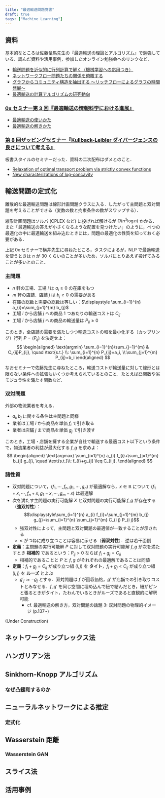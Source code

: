 ```yaml
---
title: "最適輸送問題覚書"
draft: true
tags: ["Machine Learning"]
---
```

## 資料
基本的なところは佐藤竜馬先生の『最適輸送の理論とアルゴリズム』で勉強している．読んだ資料や活用事例，参加したオンライン勉強会へのリンクなど．

- [輸送問題を近似的に行列計算で解く（機械学習への応用つき）](https://theory-and-me.hatenablog.com/entry/2021/05/09/181435)
- [ネットワークフロー問題たちの関係を俯瞰する](https://theory-and-me.hatenablog.com/entry/2021/04/15/171702)
- [グラフからコミュニティ構造を抽出する 〜リッチフローによるグラフの時間発展〜](https://zenn.dev/lotz/articles/eebd7ea4d1fe776f1f66)
- [最適輸送の計算アルゴリズムの研究動向](https://www.slideshare.net/KentaroOhno1/ss-241141892)

### [0x セミナー第 3 回『最適輸送の情報科学における進展』](https://sites.google.com/view/uda-0x-seminar/home/0x03)
- [最適輸送の使いかた](https://speakerdeck.com/eumesy/how-to-leverage-optimal-transport)
- [最適輸送の解きかた](https://speakerdeck.com/joisino/zui-shi-shu-song-nojie-kifang)

### [第 8 回ザッピングセミナー『Kullback-Leibler ダイバージェンスの良さについて考える』](https://zappingseminar.connpass.com/event/214404/)
板書スタイルのセミナーだった．資料の二次配布はダメとのこと．

- [Relaxation of optimal transport problem via strictly convex functions](https://arxiv.org/abs/2102.07336)
- [New characterizations of log-concavity](https://arxiv.org/abs/2004.13381)

## 輸送問題の定式化
離散的な最適輸送問題は線形計画問題クラスに入る．したがって主問題と双対問題を考えることができる（変数の数と拘束条件の数がスワップする）．

線形計画問題はソルバ (CPLEX など) に投げれば解けるが $O(n^3\log n)$ かかる．また「最適輸送の答えが小さくなるような配置を見つけたい」のように，べつの最適化の中に最適輸送を組み込むときには，問題の最適化の性質を知っておく必要がある．

上記 0x セミナーで横井先生に尋ねたところ，タスクによるが，NLP で最適輸送を使うときは $n$ が $30$ くらいのことが多いため，ソルバにとりあえず投げてみることが多いとのこと．

### 主問題
- $n$ 軒の工場．工場 $i$ は $a_i\geq 0$ の在庫をもつ
- $m$ 軒の店舗．店舗 $j$ は $b_j\geq 0$ の需要がある
- 在庫の総数と需要の総数は等しい：$\displaystyle \sum_{i=1}^{n} a_{i}=\sum_{j=1}^{m} b_{j}$
- 工場 $i$ から店舗 $j$ への商品 1 つあたりの輸送コストは $C_{ij}$
- 工場 $i$ から店舗 $j$ への商品の輸送量は $P_{ij}\geq 0$

このとき，全店舗の需要を満たしつつ輸送コストの和を最小化する（カップリング）行列 $P=(P_{ij})$ を決定せよ：
$$
\begin{aligned}
\text{argmin} \sum_{i=1}^{n}\sum_{j=1}^{m} & C_{ij}P_{ij}, \quad \text{s.t.} \\: \sum_{i=1}^{n} P_{ij}=a_i, \\:\sum_{j=1}^{m} P_{ij}=b_i
\end{aligned}
$$

なおセミナーで佐藤先生に尋ねたところ，輸送コストが輸送量に対して線形とは限らない条件への拡張もいくつか考えられているとのこと．たとえば凸関数や劣モジュラ性を満たす関数など．

### 双対問題
外部の物流業者を考える．
- $a_i,b_j$ に関する条件は主問題と同様
- 業者は工場 $i$ から商品を単価 $f_i$ で引き取る
- 業者は店舗 $j$ まで商品を単価 $g_j$ で引き渡す

このとき，工場・店舗を擁する企業が自社で輸送する最適コスト以下という条件で，物流業者の利益が最大化する $f, g$ を求めよ：
$$
\begin{aligned}
\text{argmax} \sum_{i=1}^{n} a_{i} f_{i}+\sum_{j=1}^{m} b_{j} g_{j}, \quad \text{s.t.}\\: f_{i}+g_{j} \leq C_{i j}.
\end{aligned}
$$

### 諸性質
- 双対問題について，$(f_{1}, \cdots, f_{n}, g_{1}, \cdots, g_{n})$ が最適解なら，$x\in\mathbb{R}$ について $\left(f_{1}+x, \cdots, f_{n}+x, g_{1}-x, \cdots, g_{m}-x\right)$ は最適解
- 次を満たす主問題の実行可能解 $X$ と双対問題の実行可能解 $f,g$ が存在する（**強双対性**）：
$$\displaystyle\sum_{i=1}^{n} a_{i} f_{i}+\sum_{j=1}^{m} b_{j} g_{j}=\sum_{i=1}^{n} \sum_{j=1}^{m} C_{i j} P_{i j}$$
  - 強双対性によって，主問題と双対問題の最適値が一致することが示される
  - $\leq$ がつねに成り立つことは容易に示せる（**弱双対性**）．逆は若干面倒
- **定義**：主問題の実行可能解 $P$ に対して双対問題の実行可能解 $f,g$ が次を満たすとき **相補的** であるという：$P_{ij}>0$ ならば $f_i+g_j=C_{ij}$
  - 相補的であることと $P$ と $f,g$ がそれぞれの最適解であることは同値
- **定義**：$f_i+g_j=C_{ij}$ が成り立つ組 $(i,j)$ を **タイト**，$f_i+g_j<C_{ij}$ が成り立つ組 $(i,j)$ を **ルーズ** とよぶ
  - $g'_j:=-g_j$ とする．双対問題は $f$ が回収価格，$g'$ が店舗での引き取りコストとみなせる．$f,g'$ を同じ空間に埋め込んで紐で結んだとき，紐がピンと張るときがタイト，たわんでいるときがルーズであると直観的に解釈可能
    - cf. 最適輸送の解き方，双対問題の話題 3: 双対問題の物理的イメージ (p.137~)

(Under Construction)

## ネットワークシンプレックス法
## ハンガリアン法
## Sinkhorn-Knopp アルゴリズム
### なぜ凸緩和するのか
## ニューラルネットワークによる推定
### 定式化
## Wasserstein 距離
### Wasserstein GAN
## スライス法
## 活用事例
